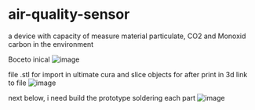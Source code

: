 # air-quality-sensor
a device with capacity of measure material particulate, CO2 and Monoxid carbon in the environment

Boceto inical
![image](https://user-images.githubusercontent.com/7476830/192002222-697adc84-196c-47f2-aeba-3525f892e230.png)

file .stl for import in ultimate cura and slice objects for after print in 3d
link to file
![image](https://user-images.githubusercontent.com/7476830/192114789-eb1b38f2-24ab-474e-95d0-41b76c1283fa.png)

next below, i need build the prototype soldering each part
![image](https://user-images.githubusercontent.com/7476830/192114993-bac7036f-a1a4-498e-a908-29d15fc08ed5.png)

